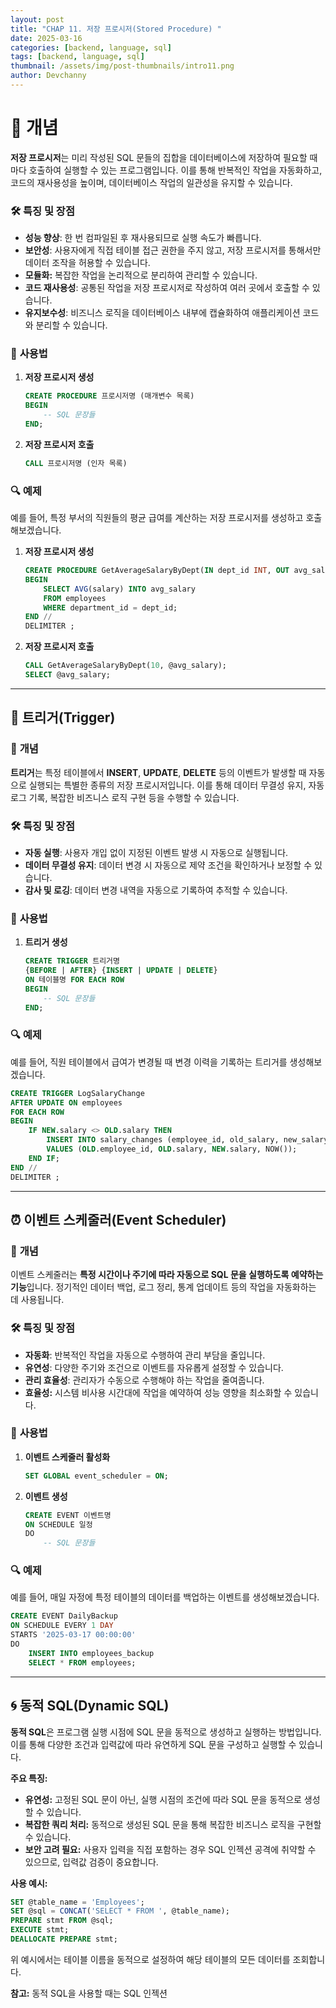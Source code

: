 ```yaml
---
layout: post
title: "CHAP 11. 저장 프로시저(Stored Procedure) "
date: 2025-03-16
categories: [backend, language, sql]
tags: [backend, language, sql]
thumbnail: /assets/img/post-thumbnails/intro11.png
author: Devchanny
---
```


# 📌 개념

**저장 프로시저**는 미리 작성된 SQL 문들의 집합을 데이터베이스에 저장하여 필요할 때마다 호출하여 실행할 수 있는 프로그램입니다. 이를 통해 반복적인 작업을 자동화하고, 코드의 재사용성을 높이며, 데이터베이스 작업의 일관성을 유지할 수 있습니다.

### 🛠️ **특징 및 장점**

- **성능 향상**: 한 번 컴파일된 후 재사용되므로 실행 속도가 빠릅니다.
- **보안성**: 사용자에게 직접 테이블 접근 권한을 주지 않고, 저장 프로시저를 통해서만 데이터 조작을 허용할 수 있습니다.
- **모듈화:** 복잡한 작업을 논리적으로 분리하여 관리할 수 있습니다.
- **코드 재사용성**: 공통된 작업을 저장 프로시저로 작성하여 여러 곳에서 호출할 수 있습니다.
- **유지보수성**: 비즈니스 로직을 데이터베이스 내부에 캡슐화하여 애플리케이션 코드와 분리할 수 있습니다.

### 📝 **사용법**

1. **저장 프로시저 생성**
    
    ```sql
    CREATE PROCEDURE 프로시저명 (매개변수 목록)
    BEGIN
        -- SQL 문장들
    END;
    ```
    
2. **저장 프로시저 호출**
    
    ```sql
    CALL 프로시저명 (인자 목록)
    ```
    

### 🔍 **예제**

예를 들어, 특정 부서의 직원들의 평균 급여를 계산하는 저장 프로시저를 생성하고 호출해보겠습니다.

1. **저장 프로시저 생성**
    
    ```sql
    CREATE PROCEDURE GetAverageSalaryByDept(IN dept_id INT, OUT avg_salary DECIMAL(10,2))
    BEGIN
        SELECT AVG(salary) INTO avg_salary
        FROM employees
        WHERE department_id = dept_id;
    END //
    DELIMITER ;
    ```
    
2. **저장 프로시저 호출**
    
    ```sql
    CALL GetAverageSalaryByDept(10, @avg_salary);
    SELECT @avg_salary;
    
    ```
    

---

## 🔄 **트리거(Trigger)**

### 🎯 **개념**

**트리거**는 특정 테이블에서 **INSERT**, **UPDATE**, **DELETE** 등의 이벤트가 발생할 때 자동으로 실행되는 특별한 종류의 저장 프로시저입니다. 이를 통해 데이터 무결성 유지, 자동 로그 기록, 복잡한 비즈니스 로직 구현 등을 수행할 수 있습니다.

### 🛠️ **특징 및 장점**

- **자동 실행**: 사용자 개입 없이 지정된 이벤트 발생 시 자동으로 실행됩니다.
- **데이터 무결성 유지**: 데이터 변경 시 자동으로 제약 조건을 확인하거나 보정할 수 있습니다.
- **감사 및 로깅**: 데이터 변경 내역을 자동으로 기록하여 추적할 수 있습니다.

### 📝 **사용법**

1. **트리거 생성**
    
    ```sql
    CREATE TRIGGER 트리거명
    {BEFORE | AFTER} {INSERT | UPDATE | DELETE}
    ON 테이블명 FOR EACH ROW
    BEGIN
        -- SQL 문장들
    END;
    ```
    

### 🔍 **예제**

예를 들어, 직원 테이블에서 급여가 변경될 때 변경 이력을 기록하는 트리거를 생성해보겠습니다.

```sql
CREATE TRIGGER LogSalaryChange
AFTER UPDATE ON employees
FOR EACH ROW
BEGIN
    IF NEW.salary <> OLD.salary THEN
        INSERT INTO salary_changes (employee_id, old_salary, new_salary, change_date)
        VALUES (OLD.employee_id, OLD.salary, NEW.salary, NOW());
    END IF;
END //
DELIMITER ;
```

---

## ⏰ **이벤트 스케줄러(Event Scheduler)**

### 🎯 **개념**

이벤트 스케줄러는 **특정 시간이나 주기에 따라 자동으로 SQL 문을 실행하도록 예약하는 기능**입니다. 정기적인 데이터 백업, 로그 정리, 통계 업데이트 등의 작업을 자동화하는 데 사용됩니다.

### 🛠️ **특징 및 장점**

- **자동화**: 반복적인 작업을 자동으로 수행하여 관리 부담을 줄입니다.
- **유연성**: 다양한 주기와 조건으로 이벤트를 자유롭게 설정할 수 있습니다.
- **관리 효율성**: 관리자가 수동으로 수행해야 하는 작업을 줄여줍니다.
- **효율성:** 시스템 비사용 시간대에 작업을 예약하여 성능 영향을 최소화할 수 있습니다.

### 📝 **사용법**

1. **이벤트 스케줄러 활성화**
    
    ```sql
    SET GLOBAL event_scheduler = ON;
    ```
    
2. **이벤트 생성**
    
    ```sql
    CREATE EVENT 이벤트명
    ON SCHEDULE 일정
    DO
        -- SQL 문장들
    ```
    

### 🔍 **예제**

예를 들어, 매일 자정에 특정 테이블의 데이터를 백업하는 이벤트를 생성해보겠습니다.

```sql
CREATE EVENT DailyBackup
ON SCHEDULE EVERY 1 DAY
STARTS '2025-03-17 00:00:00'
DO
    INSERT INTO employees_backup
    SELECT * FROM employees;
```

---

## 🌀 **동적 SQL(Dynamic SQL)**

**동적 SQL**은 프로그램 실행 시점에 SQL 문을 동적으로 생성하고 실행하는 방법입니다. 이를 통해 다양한 조건과 입력값에 따라 유연하게 SQL 문을 구성하고 실행할 수 있습니다.

**주요 특징:**

- **유연성:** 고정된 SQL 문이 아닌, 실행 시점의 조건에 따라 SQL 문을 동적으로 생성할 수 있습니다.
- **복잡한 쿼리 처리:** 동적으로 생성된 SQL 문을 통해 복잡한 비즈니스 로직을 구현할 수 있습니다.
- **보안 고려 필요:** 사용자 입력을 직접 포함하는 경우 SQL 인젝션 공격에 취약할 수 있으므로, 입력값 검증이 중요합니다.

**사용 예시:**

```sql
SET @table_name = 'Employees';
SET @sql = CONCAT('SELECT * FROM ', @table_name);
PREPARE stmt FROM @sql;
EXECUTE stmt;
DEALLOCATE PREPARE stmt;
```

위 예시에서는 테이블 이름을 동적으로 설정하여 해당 테이블의 모든 데이터를 조회합니다.

**참고:** 동적 SQL을 사용할 때는 SQL 인젝션
